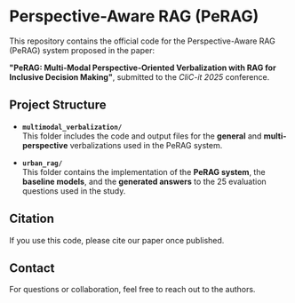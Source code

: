 # Perspective-Aware RAG (PeRAG)

This repository contains the official code for the Perspective-Aware RAG (PeRAG) system proposed in the paper:

**"PeRAG: Multi-Modal Perspective-Oriented Verbalization with RAG for Inclusive Decision Making"**, submitted to the *CliC-it 2025* conference.

## Project Structure

- **`multimodal_verbalization/`**  
  This folder includes the code and output files for the **general** and **multi-perspective** verbalizations used in the PeRAG system.

- **`urban_rag/`**  
  This folder contains the implementation of the **PeRAG system**, the **baseline models**, and the **generated answers** to the 25 evaluation questions used in the study.

## Citation

If you use this code, please cite our paper once published.

## Contact

For questions or collaboration, feel free to reach out to the authors.
